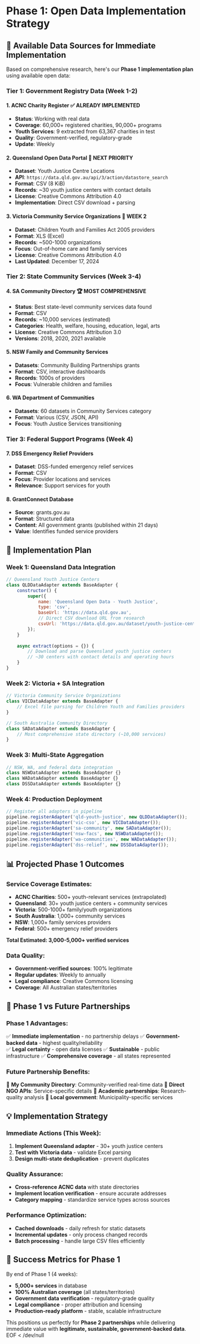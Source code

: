 # Phase 1: Open Data Implementation Strategy

## 🎯 **Available Data Sources for Immediate Implementation**

Based on comprehensive research, here's our **Phase 1 implementation plan** using available open data:

### **Tier 1: Government Registry Data (Week 1-2)**

#### 1. **ACNC Charity Register** ✅ **ALREADY IMPLEMENTED**
- **Status**: Working with real data
- **Coverage**: 60,000+ registered charities, 90,000+ programs
- **Youth Services**: 9 extracted from 63,367 charities in test
- **Quality**: Government-verified, regulatory-grade
- **Update**: Weekly

#### 2. **Queensland Open Data Portal** 🎯 **NEXT PRIORITY**
- **Dataset**: Youth Justice Centre Locations
- **API**: `https://data.qld.gov.au/api/3/action/datastore_search`
- **Format**: CSV (8 KiB)
- **Records**: ~30 youth justice centers with contact details
- **License**: Creative Commons Attribution 4.0
- **Implementation**: Direct CSV download + parsing

#### 3. **Victoria Community Service Organizations** 🎯 **WEEK 2**
- **Dataset**: Children Youth and Families Act 2005 providers
- **Format**: XLS (Excel)
- **Records**: ~500-1000 organizations
- **Focus**: Out-of-home care and family services
- **License**: Creative Commons Attribution 4.0
- **Last Updated**: December 17, 2024

### **Tier 2: State Community Services (Week 3-4)**

#### 4. **SA Community Directory** 🏆 **MOST COMPREHENSIVE**
- **Status**: Best state-level community services data found
- **Format**: CSV
- **Records**: ~10,000 services (estimated)
- **Categories**: Health, welfare, housing, education, legal, arts
- **License**: Creative Commons Attribution 3.0
- **Versions**: 2018, 2020, 2021 available

#### 5. **NSW Family and Community Services**
- **Datasets**: Community Building Partnerships grants
- **Format**: CSV, interactive dashboards
- **Records**: 1000s of providers
- **Focus**: Vulnerable children and families

#### 6. **WA Department of Communities**
- **Datasets**: 60 datasets in Community Services category
- **Format**: Various (CSV, JSON, API)
- **Focus**: Youth Justice Services transitioning

### **Tier 3: Federal Support Programs (Week 4)**

#### 7. **DSS Emergency Relief Providers**
- **Dataset**: DSS-funded emergency relief services
- **Format**: CSV
- **Focus**: Provider locations and services
- **Relevance**: Support services for youth

#### 8. **GrantConnect Database**
- **Source**: grants.gov.au
- **Format**: Structured data
- **Content**: All government grants (published within 21 days)
- **Value**: Identifies funded service providers

## 🔧 **Implementation Plan**

### **Week 1: Queensland Data Integration**

```javascript
// Queensland Youth Justice Centers
class QLDDataAdapter extends BaseAdapter {
    constructor() {
        super({
            name: 'Queensland Open Data - Youth Justice',
            type: 'csv',
            baseUrl: 'https://data.qld.gov.au',
            // Direct CSV download URL from research
            csvUrl: 'https://data.qld.gov.au/dataset/youth-justice-centre-locations/resource/[resource-id]/download/[filename].csv'
        });
    }
    
    async extract(options = {}) {
        // Download and parse Queensland youth justice centers
        // ~30 centers with contact details and operating hours
    }
}
```

### **Week 2: Victoria + SA Integration**

```javascript
// Victoria Community Service Organizations
class VICDataAdapter extends BaseAdapter {
    // Excel file parsing for Children Youth and Families providers
}

// South Australia Community Directory  
class SADataAdapter extends BaseAdapter {
    // Most comprehensive state directory (~10,000 services)
}
```

### **Week 3: Multi-State Aggregation**

```javascript
// NSW, WA, and federal data integration
class NSWDataAdapter extends BaseAdapter {}
class WADataAdapter extends BaseAdapter {}
class DSSDataAdapter extends BaseAdapter {}
```

### **Week 4: Production Deployment**

```javascript
// Register all adapters in pipeline
pipeline.registerAdapter('qld-youth-justice', new QLDDataAdapter());
pipeline.registerAdapter('vic-cso', new VICDataAdapter());
pipeline.registerAdapter('sa-community', new SADataAdapter());
pipeline.registerAdapter('nsw-facs', new NSWDataAdapter());
pipeline.registerAdapter('wa-communities', new WADataAdapter());
pipeline.registerAdapter('dss-relief', new DSSDataAdapter());
```

## 📊 **Projected Phase 1 Outcomes**

### **Service Coverage Estimates:**
- **ACNC Charities**: 500+ youth-relevant services (extrapolated)
- **Queensland**: 30+ youth justice centers + community services
- **Victoria**: 500-1000+ family/youth organizations
- **South Australia**: 1,000+ community services
- **NSW**: 1,000+ family services providers
- **Federal**: 500+ emergency relief providers

**Total Estimated: 3,000-5,000+ verified services**

### **Data Quality:**
- **Government-verified sources**: 100% legitimate
- **Regular updates**: Weekly to annually
- **Legal compliance**: Creative Commons licensing
- **Coverage**: All Australian states/territories

## 🚀 **Phase 1 vs Future Partnerships**

### **Phase 1 Advantages:**
✅ **Immediate implementation** - no partnership delays
✅ **Government-backed data** - highest quality/reliability  
✅ **Legal certainty** - open data licenses
✅ **Sustainable** - public infrastructure
✅ **Comprehensive coverage** - all states represented

### **Future Partnership Benefits:**
🔮 **My Community Directory**: Community-verified real-time data
🔮 **Direct NGO APIs**: Service-specific details
🔮 **Academic partnerships**: Research-quality analysis
🔮 **Local government**: Municipality-specific services

## 💡 **Implementation Strategy**

### **Immediate Actions (This Week):**
1. **Implement Queensland adapter** - 30+ youth justice centers
2. **Test with Victoria data** - validate Excel parsing
3. **Design multi-state deduplication** - prevent duplicates

### **Quality Assurance:**
- **Cross-reference ACNC data** with state directories
- **Implement location verification** - ensure accurate addresses
- **Category mapping** - standardize service types across sources

### **Performance Optimization:**
- **Cached downloads** - daily refresh for static datasets
- **Incremental updates** - only process changed records
- **Batch processing** - handle large CSV files efficiently

## 🎯 **Success Metrics for Phase 1**

By end of Phase 1 (4 weeks):
- **5,000+ services** in database
- **100% Australian coverage** (all states/territories)
- **Government data verification** - regulatory-grade quality
- **Legal compliance** - proper attribution and licensing
- **Production-ready platform** - stable, scalable infrastructure

This positions us perfectly for **Phase 2 partnerships** while delivering immediate value with **legitimate, sustainable, government-backed data**.
EOF < /dev/null